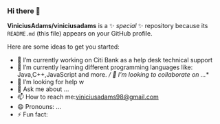 ### Hi there 👋


**ViniciusAdams/viniciusadams** is a ✨ _special_ ✨ repository because its `README.md` (this file) appears on your GitHub profile.

Here are some ideas to get you started:

- 🔭 I’m currently working on Citi Bank as a help desk technical support
- 🌱 I’m currently learning different programming languages like: Java,C++,JavaScript and more.
  */ 👯 I’m looking to collaborate on ...**
- 🤔 I’m looking for help w
- 💬 Ask me about ...
- 📫 How to reach me:viniciusadams98@gmail.com
- 😄 Pronouns: ...
- ⚡ Fun fact: 
